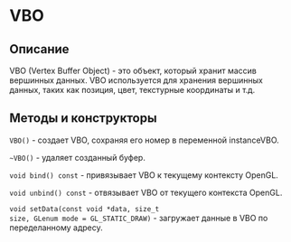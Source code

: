# VBO
## Описание 
VBO (Vertex Buffer Object) - это объект, который хранит массив вершинных данных. VBO используется для хранения вершинных данных, таких как позиция, цвет, текстурные координаты и т.д.

## Методы и конструкторы
<code class="language-C++">VBO()</code> - создает VBO, сохраняя его номер в переменной instanceVBO.

<code class="language-C++">~VBO()</code> - удаляет созданный буфер.

<code class="language-C++">void bind() const</code> - привязывает VBO к текущему контексту OpenGL.

<code class="language-C++">void unbind() const</code> - отвязывает VBO от текущего контекста OpenGL.

<code class="language-C++">void setData(const void *data, size_t size, GLenum mode = GL_STATIC_DRAW)</code> - загружает данные в VBO по переделанному адресу.

